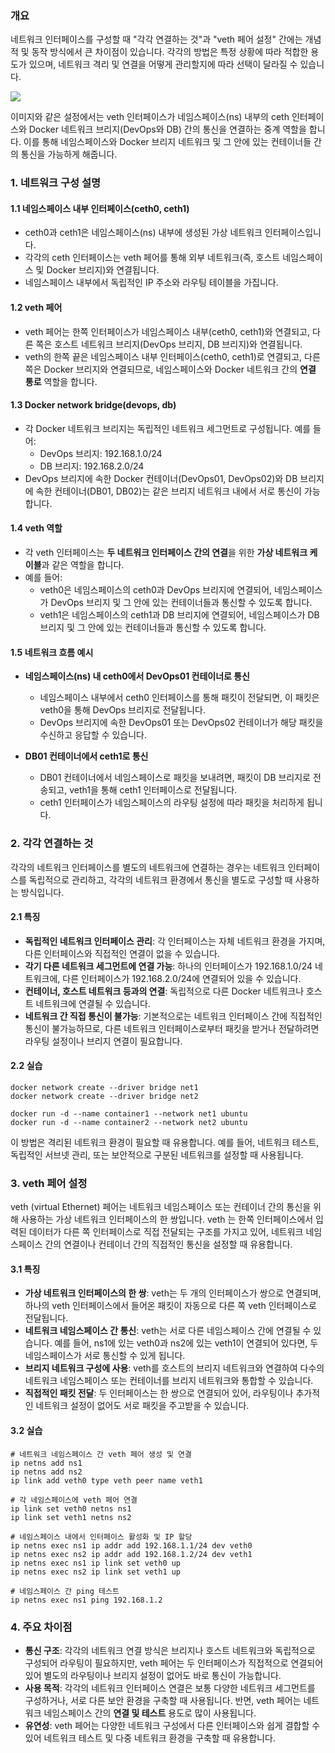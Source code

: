 ### 개요

네트워크 인터페이스를 구성할 때 "각각 연결하는 것"과 "veth 페어 설정" 간에는 개념적 및 동작 방식에서 큰 차이점이 있습니다. 각각의 방법은 특정 상황에 따라 적합한 용도가 있으며, 네트워크 격리 및 연결을 어떻게 관리할지에 따라 선택이 달라질 수 있습니다.

![](https://blog.kakaocdn.net/dn/DlKMQ/btsJSRjSvNC/BxwlXOiK0dxBJ7wsKDkn4K/img.png)

이미지와 같은 설정에서는 veth 인터페이스가 네임스페이스(ns) 내부의 ceth 인터페이스와 Docker 네트워크 브리지(DevOps와 DB) 간의 통신을 연결하는 중계 역할을 합니다. 이를 통해 네임스페이스와 Docker 브리지 네트워크 및 그 안에 있는 컨테이너들 간의 통신을 가능하게 해줍니다.

### 1\. 네트워크 구성 설명

#### 1.1 네임스페이스 내부 인터페이스(ceth0, ceth1)

* ceth0과 ceth1은 네임스페이스(ns) 내부에 생성된 가상 네트워크 인터페이스입니다.
* 각각의 ceth 인터페이스는 veth 페어를 통해 외부 네트워크(즉, 호스트 네임스페이스 및 Docker 브리지)와 연결됩니다.
* 네임스페이스 내부에서 독립적인 IP 주소와 라우팅 테이블을 가집니다.

#### 1.2 veth 페어

* veth 페어는 한쪽 인터페이스가 네임스페이스 내부(ceth0, ceth1)와 연결되고, 다른 쪽은 호스트 네트워크 브리지(DevOps 브리지, DB 브리지)와 연결됩니다.
* veth의 한쪽 끝은 네임스페이스 내부 인터페이스(ceth0, ceth1)로 연결되고, 다른 쪽은 Docker 브리지와 연결되므로, 네임스페이스와 Docker 네트워크 간의 **연결 통로** 역할을 합니다.

#### 1.3 Docker network bridge(devops, db)

* 각 Docker 네트워크 브리지는 독립적인 네트워크 세그먼트로 구성됩니다. 예를 들어:
  * DevOps 브리지: 192.168.1.0/24
  * DB 브리지: 192.168.2.0/24
* DevOps 브리지에 속한 Docker 컨테이너(DevOps01, DevOps02)와 DB 브리지에 속한 컨테이너(DB01, DB02)는 같은 브리지 네트워크 내에서 서로 통신이 가능합니다.

#### 1.4 veth 역할

* 각 veth 인터페이스는 **두 네트워크 인터페이스 간의 연결**을 위한 **가상 네트워크 케이블**과 같은 역할을 합니다.
* 예를 들어:
  * veth0은 네임스페이스의 ceth0과 DevOps 브리지에 연결되어, 네임스페이스가 DevOps 브리지 및 그 안에 있는 컨테이너들과 통신할 수 있도록 합니다.
  * veth1은 네임스페이스의 ceth1과 DB 브리지에 연결되어, 네임스페이스가 DB 브리지 및 그 안에 있는 컨테이너들과 통신할 수 있도록 합니다.

#### 1.5 네트워크 흐름 예시

* **네임스페이스(ns) 내 ceth0에서 DevOps01 컨테이너로 통신**

  * 네임스페이스 내부에서 ceth0 인터페이스를 통해 패킷이 전달되면, 이 패킷은 veth0을 통해 DevOps 브리지로 전달됩니다.
  * DevOps 브리지에 속한 DevOps01 또는 DevOps02 컨테이너가 해당 패킷을 수신하고 응답할 수 있습니다.
* **DB01 컨테이너에서 ceth1로 통신**

  * DB01 컨테이너에서 네임스페이스로 패킷을 보내려면, 패킷이 DB 브리지로 전송되고, veth1을 통해 ceth1 인터페이스로 전달됩니다.
  * ceth1 인터페이스가 네임스페이스의 라우팅 설정에 따라 패킷을 처리하게 됩니다.

### 2\. 각각 연결하는 것

각각의 네트워크 인터페이스를 별도의 네트워크에 연결하는 경우는 네트워크 인터페이스를 독립적으로 관리하고, 각각의 네트워크 환경에서 통신을 별도로 구성할 때 사용하는 방식입니다.

#### 2.1 특징

* **독립적인 네트워크 인터페이스 관리**: 각 인터페이스는 자체 네트워크 환경을 가지며, 다른 인터페이스와 직접적인 연결이 없을 수 있습니다.
* **각기 다른 네트워크 세그먼트에 연결 가능**: 하나의 인터페이스가 192.168.1.0/24 네트워크에, 다른 인터페이스가 192.168.2.0/24에 연결되어 있을 수 있습니다.
* **컨테이너, 호스트 네트워크 등과의 연결**: 독립적으로 다른 Docker 네트워크나 호스트 네트워크에 연결될 수 있습니다.
* **네트워크 간 직접 통신이 불가능**: 기본적으로는 네트워크 인터페이스 간에 직접적인 통신이 불가능하므로, 다른 네트워크 인터페이스로부터 패킷을 받거나 전달하려면 라우팅 설정이나 브리지 연결이 필요합니다.

#### 2.2 실습

```
docker network create --driver bridge net1
docker network create --driver bridge net2

docker run -d --name container1 --network net1 ubuntu
docker run -d --name container2 --network net2 ubuntu
```

이 방법은 격리된 네트워크 환경이 필요할 때 유용합니다. 예를 들어, 네트워크 테스트, 독립적인 서브넷 관리, 또는 보안적으로 구분된 네트워크를 설정할 때 사용됩니다.

### 3\. veth 페어 설정

veth (virtual Ethernet) 페어는 네트워크 네임스페이스 또는 컨테이너 간의 통신을 위해 사용하는 가상 네트워크 인터페이스의 한 쌍입니다. veth 는 한쪽 인터페이스에서 입력된 데이터가 다른 쪽 인터페이스로 직접 전달되는 구조를 가지고 있어, 네트워크 네임스페이스 간의 연결이나 컨테이너 간의 직접적인 통신을 설정할 때 유용합니다.

#### 3.1 특징

* **가상 네트워크 인터페이스의 한 쌍**: veth는 두 개의 인터페이스가 쌍으로 연결되며, 하나의 veth 인터페이스에서 들어온 패킷이 자동으로 다른 쪽 veth 인터페이스로 전달됩니다.
* **네트워크 네임스페이스 간 통신**: veth는 서로 다른 네임스페이스 간에 연결될 수 있습니다. 예를 들어, ns1에 있는 veth0과 ns2에 있는 veth1이 연결되어 있다면, 두 네임스페이스가 서로 통신할 수 있게 됩니다.
* **브리지 네트워크 구성에 사용**: veth를 호스트의 브리지 네트워크와 연결하여 다수의 네트워크 네임스페이스 또는 컨테이너를 브리지 네트워크와 통합할 수 있습니다.
* **직접적인 패킷 전달**: 두 인터페이스는 한 쌍으로 연결되어 있어, 라우팅이나 추가적인 네트워크 설정이 없어도 서로 패킷을 주고받을 수 있습니다.

#### 3.2 실습

```
# 네트워크 네임스페이스 간 veth 페어 생성 및 연결
ip netns add ns1
ip netns add ns2
ip link add veth0 type veth peer name veth1

# 각 네임스페이스에 veth 페어 연결
ip link set veth0 netns ns1
ip link set veth1 netns ns2

# 네임스페이스 내에서 인터페이스 활성화 및 IP 할당
ip netns exec ns1 ip addr add 192.168.1.1/24 dev veth0
ip netns exec ns2 ip addr add 192.168.1.2/24 dev veth1
ip netns exec ns1 ip link set veth0 up
ip netns exec ns2 ip link set veth1 up

# 네임스페이스 간 ping 테스트
ip netns exec ns1 ping 192.168.1.2
```

### 4\. 주요 차이점

* **통신 구조**: 각각의 네트워크 연결 방식은 브리지나 호스트 네트워크와 독립적으로 구성되어 라우팅이 필요하지만, veth 페어는 두 인터페이스가 직접적으로 연결되어 있어 별도의 라우팅이나 브리지 설정이 없어도 바로 통신이 가능합니다.
* **사용 목적**: 각각의 네트워크 인터페이스 연결은 보통 다양한 네트워크 세그먼트를 구성하거나, 서로 다른 보안 환경을 구축할 때 사용됩니다. 반면, veth 페어는 네트워크 네임스페이스 간의 **연결 및 테스트** 용도로 많이 사용됩니다.
* **유연성**: veth 페어는 다양한 네트워크 구성에서 다른 인터페이스와 쉽게 결합할 수 있어 네트워크 테스트 및 다중 네트워크 환경을 구축할 때 유용합니다.